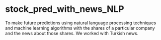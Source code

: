 # stock_pred_with_news_NLP
To make future predictions using natural language processing techniques and machine learning algorithms with the shares of a particular company and the news about those shares. We worked with Turkish news.
